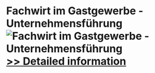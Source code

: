 # Fachwirt im Gastgewerbe - Unternehmensführung<br />![Fachwirt im Gastgewerbe - Unternehmensführung](https://mycommerce.akamaized.net/api/pimages/P300452422/BIG/300452422.JPG)<br />[>> Detailed information](https://secure.shareit.com/shareit/product.html?productid=300452422&affiliateid=200057808)